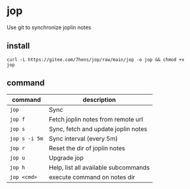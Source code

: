 # jop

Use git to synchronize joplin notes

## install

```shell
curl -L https://gitee.com/7hens/jop/raw/main/jop -o jop && chmod +x jop
```

## command

| command       | description                          |
| ------------- | ------------------------------------ |
| `jop`         | Sync                                 |
| `jop f`       | Fetch joplin notes from remote url   |
| `jop s`       | Sync, fetch and update joplin notes  |
| `jop s -i 5m` | Sync interval (every 5m)             |
| `jop r`       | Reset the dir of joplin notes        |
| `jop u`       | Upgrade jop                          |
| `jop h`       | Help, list all available subcommands |
| `jop <cmd>`   | execute command on notes dir         |
